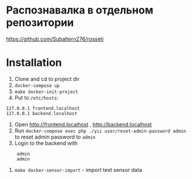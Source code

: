 Распознавалка в отдельном репозитории
=====================================

https://github.com/Subaltern276/rosseti 

Installation
============

1. Clone and cd to project dir
1. `docker-compose up` 
1. `make docker-init-project`
1. Put to `/etc/hosts`:
```
127.0.0.1 frontend.localhost
127.0.0.1 backend.localhost
```
1. Open http://frontend.localhost , http://backend.localhost 
1. Run `docker-compose exec php ./yii user/reset-admin-password admin` to reset admin password to `admin`
1. Login to the backend with
```
    admin
    admin
```
1. `make docker-sensor-import` - import test sensor data
